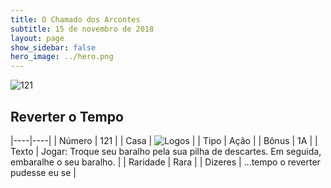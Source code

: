 ```yaml
---
title: O Chamado dos Arcontes
subtitle: 15 de novembro de 2018
layout: page
show_sidebar: false
hero_image: ../hero.png
---
```


![121](https://cdn.keyforgegame.com/media/card_front/pt/341_121_CXQ8C95R8C87_pt.png)

## Reverter o Tempo

|----|----|
| Número | 121 |
| Casa | ![Logos](https://archonarcana.com/images/thumb/c/ce/Logos.png/22px-Logos.png "Logos") |
| Tipo | Ação |
| Bônus | 1A |
| Texto | Jogar: Troque seu baralho pela sua pilha de descartes. Em seguida, embaralhe o seu baralho. |
| Raridade | Rara |
| Dizeres | …tempo o reverter pudesse eu se |
